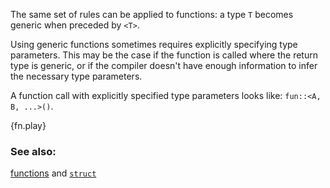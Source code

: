 The same set of rules can be applied to functions: a type `T` becomes
generic when preceded by `<T>`.

Using generic functions sometimes requires explicitly specifying type 
parameters. This may be the case if the function is called where the return type 
is generic, or if the compiler doesn't have enough information to infer 
the necessary type parameters.

A function call with explicitly specified type parameters looks like:
`fun::<A, B, ...>()`.

{fn.play}

### See also:

[functions][fn] and [`struct`][structs]

[fn]: /fn.html
[structs]: /custom_types/structs.html
